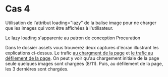 # Cas 4
Utilisation de l'attribut loading="lazy" de la balise image pour ne charger que les images qui vont être affichées à l'utilisateur.

Le lazy loading s'apparente au patron de conception Procuration

Dans le dossier assets vous trouverez deux captures d'écran illustrant les explications ci-dessus. Le trafic [au chargment de la page](./assets/coo_seance3_load01.png) et [le trafic au défilement de la page](./assets/coo_seance3_load02.png).
On peut y voir qu'au chargement initiale de la page seule quelques images sont chargées (8/11). Puis, au défilement de la page, les 3 dernières sont chargées.